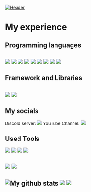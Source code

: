[![Header](https://user-images.githubusercontent.com/78467470/151302382-d3e9a5ae-c934-476b-96c6-ece0f663fdc6.png "Header")](http://youtube.com/c/DORTROXGAMING/)


<h1>My experience</h1>

<h2>Programming languages<h2>
  <p>
  <img src="https://img.shields.io/badge/Python-3776AB?style=for-the-badge&logo=python&logoColor=white" />
  <img src="https://img.shields.io/badge/HTML5-E34F26?style=for-the-badge&logo=html5&logoColor=white" />
  <img src="https://img.shields.io/badge/CSS3-1572B6?style=for-the-badge&logo=css3&logoColor=white" />
  <img src="https://img.shields.io/badge/JavaScript-323330?style=for-the-badge&logo=javascript&logoColor=F7DF1E" />
  <img src="https://img.shields.io/badge/TypeScript-007ACC?style=for-the-badge&logo=typescript&logoColor=white" />
  <img src="https://img.shields.io/badge/C%2B%2B-00599C?style=for-the-badge&logo=c%2B%2B&logoColor=white" />
  <img src="https://img.shields.io/badge/Java-ED8B00?style=for-the-badge&logo=java&logoColor=white" />
  <img src="https://img.shields.io/badge/PHP-777BB4?style=for-the-badge&logo=php&logoColor=white" />
  <img src="https://img.shields.io/badge/json-5E5C5C?style=for-the-badge&logo=json&logoColor=white" />
</p>
  
 <h2>Framework and Libraries<h2>
<p>
<p>
  <img src="https://img.shields.io/badge/Node.js-339933?style=for-the-badge&logo=nodedotjs&logoColor=white" />
  <img src="https://img.shields.io/badge/Bootstrap-563D7C?style=for-the-badge&logo=bootstrap&logoColor=white" />
</p>
</p>

   <h2>My socials</h2>
   <p>
     Discord server: <img src="https://img.shields.io/discord/803947482258210817?color=blue&label=D%20O%20R%20T%20R%20O%20%E4%B9%82" />
     YouTube Channel: <img src="https://img.shields.io/youtube/channel/subscribers/UCYVM_plG8shZopLmBKIQySw?color=blue&label=DORTORX%20GAMING&style=flat-square" />
   </p>
   
   <h2>Used Tools</h2>
   <p>
  <img src="https://img.shields.io/badge/Xcode-007ACC?style=flat-square&logo=Xcode&logoColor=white" />
  <img src="https://img.shields.io/badge/Visual_Studio_Code-0078D4?style=for-the-badge&logo=visual%20studio%20code&logoColor=white" />
  <img src="https://img.shields.io/badge/Visual_Studio-5C2D91?style=for-the-badge&logo=visual%20studio&logoColor=white" />
  <img src="https://img.shields.io/badge/sublime_text-%23575757.svg?&style=for-the-badge&logo=sublime-text&logoColor=important" />
</p>
   
   <h2>
     <p>
  <img src="https://img.shields.io/badge/MySQL-00000F?style=for-the-badge&logo=mysql&logoColor=white" />
  <img src="https://img.shields.io/badge/MongoDB-4EA94B?style=for-the-badge&logo=mongodb&logoColor=white" />
</p>
   </h2>
   
   <h2>
     <img align="center" src="https://github-readme-streak-stats.herokuapp.com?user=DORTROX&theme=vue-dark&hide_border=true&date_format=M%20j%5B%2C%20Y%5D" alt="My github stats" />
     <img src="https://github-readme-stats.vercel.app/api?username=DORTROX&theme=radical" />
     <img src="https://github-readme-stats.vercel.app/api/top-langs/?username=anuraghazra&layout=compact" />
   </h2>
